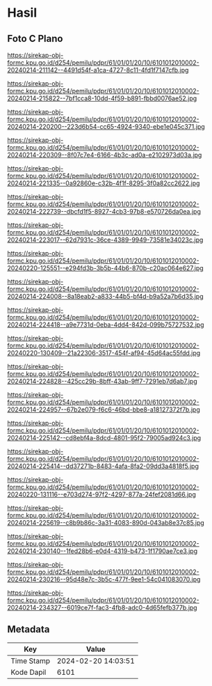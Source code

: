 # Hasil

## Foto C Plano

https://sirekap-obj-formc.kpu.go.id/d254/pemilu/pdpr/61/01/01/20/10/6101012010002-20240214-211142--4491d54f-a1ca-4727-8c11-4fd1f7147cfb.jpg

https://sirekap-obj-formc.kpu.go.id/d254/pemilu/pdpr/61/01/01/20/10/6101012010002-20240214-215822--7bf1cca8-10dd-4f59-b891-fbbd0076ae52.jpg

https://sirekap-obj-formc.kpu.go.id/d254/pemilu/pdpr/61/01/01/20/10/6101012010002-20240214-220200--223d6b54-cc65-4924-9340-ebe1e045c371.jpg

https://sirekap-obj-formc.kpu.go.id/d254/pemilu/pdpr/61/01/01/20/10/6101012010002-20240214-220309--8f07c7e4-6166-4b3c-ad0a-e2102973d03a.jpg

https://sirekap-obj-formc.kpu.go.id/d254/pemilu/pdpr/61/01/01/20/10/6101012010002-20240214-221335--0a92860e-c32b-4f1f-8295-3f0a82cc2622.jpg

https://sirekap-obj-formc.kpu.go.id/d254/pemilu/pdpr/61/01/01/20/10/6101012010002-20240214-222739--dbcfd1f5-8927-4cb3-97b8-e570726da0ea.jpg

https://sirekap-obj-formc.kpu.go.id/d254/pemilu/pdpr/61/01/01/20/10/6101012010002-20240214-223017--62d7931c-36ce-4389-9949-73581e34023c.jpg

https://sirekap-obj-formc.kpu.go.id/d254/pemilu/pdpr/61/01/01/20/10/6101012010002-20240220-125551--e294fd3b-3b5b-44b6-870b-c20ac064e627.jpg

https://sirekap-obj-formc.kpu.go.id/d254/pemilu/pdpr/61/01/01/20/10/6101012010002-20240214-224008--8a18eab2-a833-44b5-bf4d-b9a52a7b6d35.jpg

https://sirekap-obj-formc.kpu.go.id/d254/pemilu/pdpr/61/01/01/20/10/6101012010002-20240214-224418--a9e7731d-0eba-4dd4-842d-099b75727532.jpg

https://sirekap-obj-formc.kpu.go.id/d254/pemilu/pdpr/61/01/01/20/10/6101012010002-20240220-130409--21a22306-3517-454f-af94-45d64ac55fdd.jpg

https://sirekap-obj-formc.kpu.go.id/d254/pemilu/pdpr/61/01/01/20/10/6101012010002-20240214-224828--425cc29b-8bff-43ab-9ff7-7291eb7d6ab7.jpg

https://sirekap-obj-formc.kpu.go.id/d254/pemilu/pdpr/61/01/01/20/10/6101012010002-20240214-224957--67b2e079-f6c6-46bd-bbe8-a18127372f7b.jpg

https://sirekap-obj-formc.kpu.go.id/d254/pemilu/pdpr/61/01/01/20/10/6101012010002-20240214-225142--cd8ebf4a-8dcd-4801-95f2-79005ad924c3.jpg

https://sirekap-obj-formc.kpu.go.id/d254/pemilu/pdpr/61/01/01/20/10/6101012010002-20240214-225414--dd37271b-8483-4afa-8fa2-09dd3a4818f5.jpg

https://sirekap-obj-formc.kpu.go.id/d254/pemilu/pdpr/61/01/01/20/10/6101012010002-20240220-131116--e703d274-97f2-4297-877a-24fef2081d66.jpg

https://sirekap-obj-formc.kpu.go.id/d254/pemilu/pdpr/61/01/01/20/10/6101012010002-20240214-225619--c8b9b86c-3a31-4083-890d-043ab8e37c85.jpg

https://sirekap-obj-formc.kpu.go.id/d254/pemilu/pdpr/61/01/01/20/10/6101012010002-20240214-230140--1fed28b6-e0d4-4319-b473-1f1790ae7ce3.jpg

https://sirekap-obj-formc.kpu.go.id/d254/pemilu/pdpr/61/01/01/20/10/6101012010002-20240214-230216--95d48e7c-3b5c-477f-9ee1-54c041083070.jpg

https://sirekap-obj-formc.kpu.go.id/d254/pemilu/pdpr/61/01/01/20/10/6101012010002-20240214-234327--6019ce7f-fac3-4fb8-adc0-4d65fefb377b.jpg


## Metadata

| Key        | Value               |
| ---------- | ------------------- |
| Time Stamp | 2024-02-20 14:03:51 |
| Kode Dapil | 6101                |



